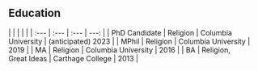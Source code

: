 ## Education

<div id="edTable">
|      |      |      |      |
| :--- | :--- | :--- | ---: |
| PhD Candidate | Religion | Columbia University | (anticipated) 2023 |
| MPhil | Religion | Columbia University | 2019 |
| MA | Religion | Columbia University | 2016 |
| BA | Religion, <br> Great Ideas | Carthage College | 2013 |
</div>
